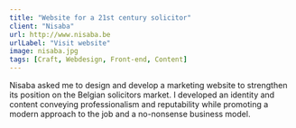```yaml
---
title: "Website for a 21st century solicitor"
client: "Nisaba"
url: http://www.nisaba.be
urlLabel: "Visit website"
image: nisaba.jpg
tags: [Craft, Webdesign, Front-end, Content]
---
```


Nisaba asked me to design and develop a marketing website to strengthen its position on the Belgian solicitors market. I developed an identity and content conveying professionalism and reputability while promoting a modern approach to the job and a no-nonsense business model.

